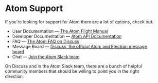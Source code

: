 # Atom Support

If you're looking for support for Atom there are a lot of options, check out:

* User Documentation &mdash; [The Atom Flight Manual](https://flight-manual.atom.io)
* Developer Documentation &mdash; [Atom API Documentation](https://atom.io/docs/api/latest)
* FAQ &mdash; [The Atom FAQ on Discuss](https://discuss.atom.io/c/faq)
* Message Board &mdash; [Discuss, the official Atom and Electron message board](https://discuss.atom.io)
* Chat &mdash; [Join the Atom Slack team](https://atom-slack.herokuapp.com/)

On Discuss and in the Atom Slack team, there are a bunch of helpful community members that should be willing to point you in the right direction.